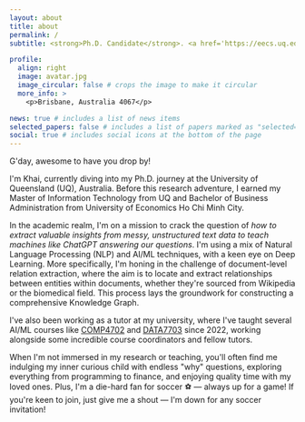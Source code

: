 ```yaml
---
layout: about
title: about
permalink: /
subtitle: <strong>Ph.D. Candidate</strong>. <a href='https://eecs.uq.edu.au/'>EECS @ UQ, Australia</a>. Powered by coffee 🍵.

profile:
  align: right
  image: avatar.jpg
  image_circular: false # crops the image to make it circular
  more_info: >
    <p>Brisbane, Australia 4067</p>

news: true # includes a list of news items
selected_papers: false # includes a list of papers marked as "selected={true}"
social: true # includes social icons at the bottom of the page
---
```

G'day, awesome to have you drop by!

I'm Khai, currently diving into my Ph.D. journey at the University of Queensland (UQ), Australia. Before this research adventure, I earned my Master of Information Technology from UQ and Bachelor of Business Administration from University of Economics Ho Chi Minh City.

In the academic realm, I'm on a mission to crack the question of *how to extract valuable insights from messy, unstructured text data to teach machines like ChatGPT answering our questions*. I'm using a mix of Natural Language Processing (NLP) and AI/ML techniques, with a keen eye on Deep Learning. More specifically, I'm honing in the challenge of document-level relation extraction, where the aim is to locate and extract relationships between entities within documents, whether they're sourced from Wikipedia or the biomedical field. This process lays the groundwork for constructing a comprehensive Knowledge Graph.

I've also been working as a tutor at my university, where I've taught several AI/ML courses like [COMP4702](https://my.uq.edu.au/programs-courses/course.html?course_code=comp4702) and [DATA7703](https://my.uq.edu.au/programs-courses/course.html?course_code=data7703) since 2022, working alongside some incredible course coordinators and fellow tutors.

When I'm not immersed in my research or teaching, you'll often find me indulging my inner curious child with endless "why" questions, exploring everything from programming to finance, and enjoying quality time with my loved ones. Plus, I'm a die-hard fan for soccer ⚽ — always up for a game! If you're keen to join, just give me a shout — I'm down for any soccer invitation!
